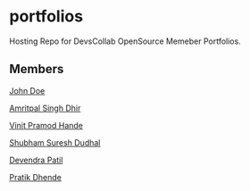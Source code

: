 # portfolios

Hosting Repo for DevsCollab OpenSource Memeber Portfolios.


## Members

<!-- [Full_Name](https://devscollab.github.io/portfolios/Folder_Name/) -->

[John Doe](https://devscollab.github.io/portfolios/johndoe/)

[Amritpal Singh Dhir](https://devscollab.github.io/portfolios/amritpal_singh_dhir/)

 [Vinit Pramod Hande](https://devscollab.github.io/portfolios/Vinit_Hande/)

[Shubham Suresh Dudhal](https://devscollab.github.io/portfolios/shubhamdudhal/)

[Devendra Patil](https://devscollab.github.io/portfolios/devdeven/) 

[Pratik Dhende](https://devscollab.github.io/portfolios/pratik-dhende/) 
